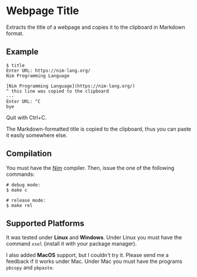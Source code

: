 # Webpage Title

Extracts the title of a webpage and copies it
to the clipboard in Markdown format.

## Example

```console
$ title
Enter URL: https://nim-lang.org/
Nim Programming Language

[Nim Programming Language](https://nim-lang.org/)
^ this line was copied to the clipboard
---
Enter URL: ^C
bye
```

Quit with Ctrl+C.

The Markdown-formatted title is copied to the clipboard,
thus you can paste it easily somewhere else.

## Compilation

You must have the [Nim](https://nim-lang.org/) compiler.
Then, issue the one of the following commands:

```console
# debug mode:
$ make c

# release mode:
$ make rel
```

## Supported Platforms

It was tested under **Linux** and **Windows**. Under Linux
you must have the command `xsel` (install it with your
package manager).

I also added **MacOS** support, but I couldn't try it.
Please send me a feedback if it works under Mac.
Under Mac you must have the programs `pbcopy` and
`pbpaste`.
